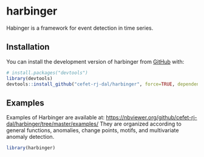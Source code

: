
<!-- README.md is generated from README.Rmd. Please edit that file -->

# harbinger

<!-- badges: start -->
<!-- badges: end -->


Habinger is a framework for event detection in time series. 

## Installation

You can install the development version of harbinger from [GitHub](https://github.com/) with:

``` r
# install.packages("devtools")
library(devtools)
devtools::install_github("cefet-rj-dal/harbinger", force=TRUE, dependencies=FALSE, upgrade="never", build_vignettes = TRUE)
```

## Examples

Examples of Harbinger are available at: https://nbviewer.org/github/cefet-rj-dal/harbinger/tree/master/examples/
They are organized according to general functions, anomalies, change points, motifs, and multivariate anomaly detection.

``` r
library(harbinger)
```

